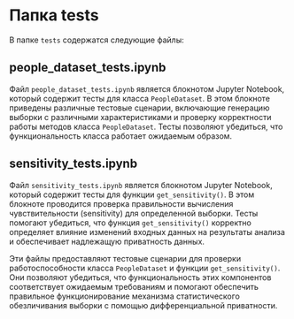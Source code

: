# Папка tests

В папке `tests` содержатся следующие файлы:

## people_dataset_tests.ipynb

Файл `people_dataset_tests.ipynb` является блокнотом Jupyter Notebook, который содержит тесты для класса `PeopleDataset`. В этом блокноте приведены различные тестовые сценарии, включающие генерацию выборки с различными характеристиками и проверку корректности работы методов класса `PeopleDataset`. Тесты позволяют убедиться, что функциональность класса работает ожидаемым образом.

## sensitivity_tests.ipynb

Файл `sensitivity_tests.ipynb` является блокнотом Jupyter Notebook, который содержит тесты для функции `get_sensitivity()`. В этом блокноте проводится проверка правильности вычисления чувствительности (sensitivity) для определенной выборки. Тесты помогают убедиться, что функция `get_sensitivity()` корректно определяет влияние изменений входных данных на результаты анализа и обеспечивает надлежащую приватность данных.

Эти файлы предоставляют тестовые сценарии для проверки работоспособности класса `PeopleDataset` и функции `get_sensitivity()`. Они позволяют убедиться, что функциональность этих компонентов соответствует ожидаемым требованиям и помогают обеспечить правильное функционирование механизма статистического обезличивания выборки с помощью дифференциальной приватности.
